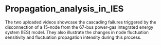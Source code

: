 # Propagation_analysis_in_IES
The two uploaded videos showcase the cascading failures triggered by the disconnection of a 15-node from the 67-bus power-gas integrated energy system (IES) model. They also illustrate the changes in node fluctuation sensitivity and fluctuation propagation intensity during this process.

